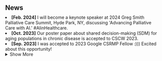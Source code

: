 <h2 style="margin: 60px 0px 10px;">News</h2>

<li><strong>[Feb. 2024]</strong> I will become a keynote speaker at 2024 Greg Smith Palliative Care Summit, Hyde Park, NY, discussing 'Advancing Palliative Care with AI.' #AIinHealthcare.</li>
<li><strong>[Oct. 2023]</strong> Our poster paper about shared decision-making (SDM) for aging populations in chronic disease is accepted to CSCW 2023.</li>
<li><strong>[Sep. 2023]</strong> I was accepted to 2023 Google CSRMP Fellow :))) Excited about this opportunity!  </li>

<details>
  <summary>Show More</summary>
  <li><strong>[Aug. 2023]</strong> Our department graduate student association received $2500 service funding for Fall 2023!</li>
  <li><strong>[Jun. 2023]</strong> I was accepted to 2023 WHO/Cochrane/Cornell University Summer Institute and received fellowship from Human Centered Design Department ($1500).</li>
  <li><strong>[Apr. 2023]</strong> I received fundings from Cornell Institute for Healthy Futures (CIHF) Research Grant ($500) and will be in Mexico City for EDRA 2023!</li>

</details>
